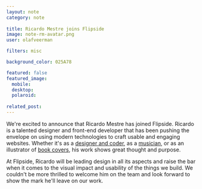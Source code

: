 ```yaml
---
layout: note
category: note
  
title: Ricardo Mestre joins Flipside
image: note-rm-avatar.png
user: olafveerman

filters: misc

background_color: 025A78

featured: false
featured_image: 
  mobile: 
  desktop: 
  polaroid:
  
related_post:
---
```

We're excited to announce that Ricardo Mestre has joined Flipside. Ricardo is a talented designer and front-end developer that has been pushing the envelope on using modern technologies to craft usable and engaging websites. Whether it's as a [designer and coder](http://duplos.org), as a [musician](http://soundcloud.com/ricardomestre), or as an illustrator of [book covers](http://indexebooks.com/o-corredor-de-fundo.html), his work shows great thought and purpose. 

At Flipside, Ricardo will be leading design in all its aspects and raise the bar when it comes to the visual impact and usability of the things we build. We couldn't be more thrilled to welcome him on the team and look forward to show the mark he'll leave on our work.